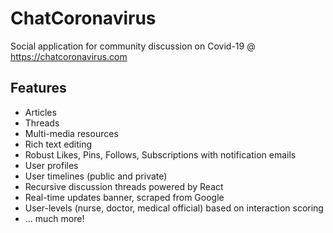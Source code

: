 # ChatCoronavirus

Social application for community discussion on Covid-19 @ https://chatcoronavirus.com

## Features

- Articles
- Threads
- Multi-media resources
- Rich text editing
- Robust Likes, Pins, Follows, Subscriptions with notification emails
- User profiles
- User timelines (public and private)
- Recursive discussion threads powered by React
- Real-time updates banner, scraped from Google
- User-levels (nurse, doctor, medical official) based on interaction scoring
- ... much more!
